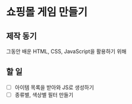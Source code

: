 # 쇼핑몰 게임 만들기

## 제작 동기
그동안 배운 HTML, CSS, JavaScript을 활용하기 위해

## 할 일
- [ ] 아이템 목록을 받아와 JS로 생성하기
- [ ] 종류별, 색상별 필터 만들기